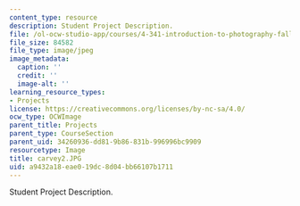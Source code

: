 ```yaml
---
content_type: resource
description: Student Project Description.
file: /ol-ocw-studio-app/courses/4-341-introduction-to-photography-fall-2002/a9432a18eae019dc8d04bb66107b1711_carvey2.JPG
file_size: 84582
file_type: image/jpeg
image_metadata:
  caption: ''
  credit: ''
  image-alt: ''
learning_resource_types:
- Projects
license: https://creativecommons.org/licenses/by-nc-sa/4.0/
ocw_type: OCWImage
parent_title: Projects
parent_type: CourseSection
parent_uid: 34260936-dd81-9b86-831b-996996bc9909
resourcetype: Image
title: carvey2.JPG
uid: a9432a18-eae0-19dc-8d04-bb66107b1711
---
```

Student Project Description.